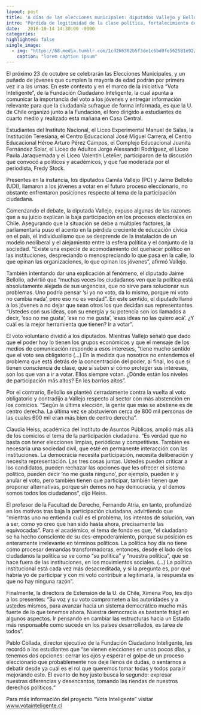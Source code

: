 ```yaml
---
layout: post
title: 'A días de las elecciones municipales: diputados Vallejo y Bellolio enfrentan posiciones sobre baja participación ciudadana'
intro: "Pérdida de legitimidad de la clase política, fortalecimiento de la democracia y participación ciudadana, fueron parte del diálogo que se instaló este 14 de octubre en el foro “Si Nadie Vota, ¿Cómo Cambiamos Las Cosas?”, organizado por Vicerrectoría de Extensión y Comunicaciones de la Universidad de Chile y la Fundación Ciudadano Inteligente. Más de un centenar de jóvenes de cuarto medio de la Región Metropolitana, los diputados Camila Vallejo y Jaime Bellolio y los académicos de nuestro plantel, Fernando Atria y Claudia Heiss, ofrecieron sus visiones sobre el tema y plantearon los desafío país que hoy nos convocan en este ámbito."
date:   2016-10-14 14:30:00 -0300
categories:
highlighted: false
single_image:
  - img: "https://68.media.tumblr.com/1cd266302b5f3de1c6bd0fe562581e92/tumblr_inline_of1zwygbnY1r9usgg_500.jpg"
    caption: "lorem caption ipsum"
---
```

El próximo 23 de octubre se celebrarán las Elecciones Municipales, y un puñado de jóvenes que cumplen la mayoría de edad podrán por primera vez ir a las urnas. En este contexto y en el marco de la iniciativa “Vota Inteligente”, de la Fundación Ciudadano Inteligente, la cual apunta a comunicar la importancia del voto a los jóvenes y entregar información relevante para que la ciudadanía sufrague de forma informada, es que la U. de Chile organizó junto a la Fundación, el foro dirigido a estudiantes de cuarto medio y realizado esta mañana en Casa Central.

Estudiantes del Instituto Nacional, el Liceo Experimental Manuel de Salas, la Institución Teresiana, el Centro Educacional José Miguel Carrera, el Centro Educacional Héroe Arturo Pérez Campos, el Complejo Educacional Juanita Fernández Solar, el Liceo de Adultos Jorge Alessandri Rodríguez, el Liceo Paula Jaraquemada y el Liceo Valentín Letelier, participaron de la discusión que convocó a políticos y académicos, y que fue moderada por el periodista, Fredy Stock.

Presentes en la instancia, los diputados Camila Vallejo (PC) y Jaime Bellolio (UDI), llamaron a los jóvenes a votar en el futuro proceso eleccionario, no obstante enfrentaron posiciones respecto al tema de la participación ciudadana.

Comenzando el debate, la diputada Vallejo, expuso algunas de las razones que a su juicio explican la baja participación en los procesos electorales en Chile. Asegurando que la situación se debe a múltiples factores, la parlamentaria puso el acento en la pérdida creciente de educación cívica en el país, el individualismo que se desprende de la instalación de un modelo neoliberal y el alejamiento entre la esfera política y el conjunto de la sociedad. “Existe una especie de acomodamiento del quehacer político en las instituciones, despreciando o menospreciando lo que pasa en la calle, lo que opinan las organizaciones, lo que opinan los jóvenes”, afirmó Vallejo.

También intentando dar una explicación al fenómeno, el diputado Jaime Bellolio, advirtió que “muchas veces los ciudadanos ven que la política está absolutamente alejada de sus urgencias, que no sirve para solucionar sus problemas. Uno podría pensar ‘si yo no voto, da lo mismo, porque mi voto no cambia nada’, pero eso no es verdad”. En este sentido, el diputado llamó a los jóvenes a no dejar que sean otros los que decidan sus representantes. “Ustedes con sus ideas, con su energía y su potencia son los llamados  a decir, ‘eso no me gusta’, ‘ese no me gusta’, ‘esas ideas no las quiero acá’. ¿Y cuál es la mejor herramienta que tienen? Ir a votar”.

El voto voluntario dividió a los diputados. Mientras Vallejo señaló que dado que el poder hoy lo tienen los grupos económicos y que el mensaje de los medios de comunicación responde a esos intereses, “tiene mucho sentido que el voto sea obligatorio (…) En la medida que nosotros no entendemos el problema que está detrás de la concentración del poder, al final, los que sí tienen consciencia de clase, que sí saben sí cómo proteger sus intereses, son los que van a ir a votar. Ellos siempre votan. ¿Dónde están los niveles de participación más altos? En los barrios altos”.

Por el contrario, Bellolio se planteó cerradamente contra la vuelta al voto obligatorio y contradijo a Vallejo respecto al sector con más abstención en los comicios. “Según la última elección, la gente que más se abstiene es de centro derecha. La última vez se abstuvieron cerca de 800 mil personas de las cuales 600 mil eran más bien de centro derecha”.

Claudia Heiss, académica del Instituto de Asuntos Públicos, amplió más allá de los comicios el tema de la participación ciudadana. “Es verdad que no basta con tener elecciones limpias, periódicas y competitivas. También es necesaria una sociedad civil, que esté en permanente interacción con las instituciones. La democracia necesita participación, necesita deliberación y necesita representación. Las tres cosas juntas. Ustedes pueden criticar a los candidatos, pueden rechazar las opciones que les ofrecer el sistema político, pueden decir ‘no me gusta ninguno’, por ejemplo, pueden ir y anular el voto, pero también tienen que participar, también tienen que proponer alternativas, porque sin demos no hay democracia, y el demos somos todos los ciudadanos”, dijo Heiss.

El profesor de la Facultad de Derecho, Fernando Atria, en tanto, profundizó en los motivos tras baja la participación ciudadana, advirtiendo que “mientras uno no entienda cuál es el problema, los intentos de solución, van a ser, como yo creo que han sido hasta ahora, precisamente las equivocadas”. Para el académico, el tema de fondo es que, “el ciudadano se ha hecho consciente de su des-empoderamiento, porque su posición es enteramente irrelevante en términos políticos. La política hoy día no tiene cómo procesar demandas transformadoras, entonces, desde el lado de los ciudadanos la política se ve como “su política” y “nuestra política”, que se hace fuera de las instituciones, en los movimientos sociales. (…) La política institucional está cada vez más desacreditada, y si la pregunta es, por qué habría yo de participar y con mi voto contribuir a legitimarla, la respuesta es que no hay ninguna razón”.

Finalmente, la directora de Extensión de la U. de Chile, Ximena Poo, les dijo a los presentes: “Su voz y su voto comprometen a las autoridades y a ustedes mismos, para avanzar hacia un sistema democrático mucho más fuerte de lo que tenemos ahora. Nuestra democracia es bastante frágil en algunos aspectos. Ir pensando en cambiar las estructuras hacia un Estado más responsable como sucede en los países desarrollados, es tarea de todos”.

Pablo Collada, director ejecutivo de la Fundación Ciudadano Inteligente, les recordó a los estudiantes que “se vienen elecciones en unos pocos días, y tenemos dos opciones: cerrar los ojos y esperar el golpe de un proceso eleccionario que probablemente nos deje llenos de dudas, o sentarnos a debatir desde ya cuál es el rol que queremos tomar todas y todos para ir mejorando esto. El evento de hoy justo busca lo segundo: expresar nuestras diferencias y desencantos, tomando las riendas de nuestros derechos políticos.“

Para más información del proyecto “Vota Inteligente” visitar www.votainteligente.cl
